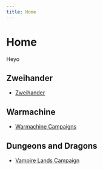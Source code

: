 ```yaml
---
title: Home
---
```


# Home

Heyo

## Zweihander
* [Zweihander](zweihander)

## Warmachine
* [Warmachine Campaigns](wm)

## Dungeons and Dragons
* [Vampire Lands Campaign](4e)
